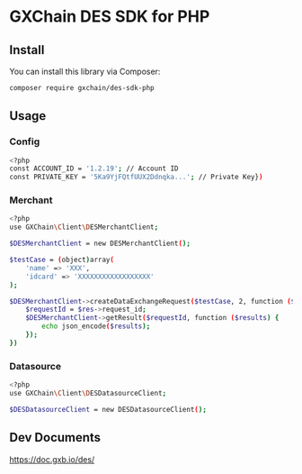 # GXChain DES SDK for PHP

## Install

You can install this library via Composer:
```bash
composer require gxchain/des-sdk-php
```

## Usage

### Config

```bash
<?php
const ACCOUNT_ID = '1.2.19'; // Account ID
const PRIVATE_KEY = '5Ka9YjFQtfUUX2Ddnqka...'; // Private Key})
```

### Merchant

```bash
<?php
use GXChain\Client\DESMerchantClient;

$DESMerchantClient = new DESMerchantClient();

$testCase = (object)array(
    'name' => 'XXX',
    'idcard' => 'XXXXXXXXXXXXXXXXXX'
);

$DESMerchantClient->createDataExchangeRequest($testCase, 2, function ($res) use ($DESMerchantClient) {
    $requestId = $res->request_id;
    $DESMerchantClient->getResult($requestId, function ($results) {
        echo json_encode($results);
    });
})
```

### Datasource

```bash
<?php
use GXChain\Client\DESDatasourceClient;

$DESDatasourceClient = new DESDatasourceClient();
```

## Dev Documents

https://doc.gxb.io/des/
